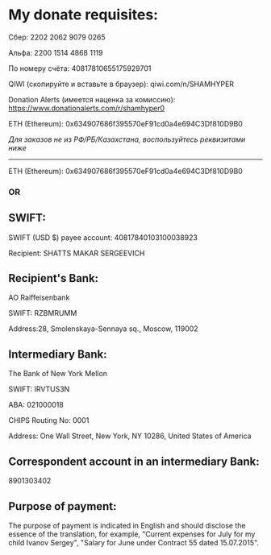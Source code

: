 # My donate requisites:

Сбер: 2202 2062 9079 0265

Альфа: 2200 1514 4868 1119

По номеру счёта: 40817810655175929701

QIWI (скопируйте и вставьте в браузер): qiwi.com/n/SHAMHYPER

Donation Alerts (имеется наценка за комиссию): https://www.donationalerts.com/r/shamhyper0

ETH (Ethereum): 0x634907686f395570eF91cd0a4e694C3Df810D9B0

*Для заказов не из РФ/РБ/Казахстана, воспользуйтесь реквизитами ниже*

-----------------------------------------------------------------------------------------------

ETH (Ethereum): 0x634907686f395570eF91cd0a4e694C3Df810D9B0

### OR

## SWIFT:
SWIFT (USD $) payee account: 40817840103100038923

Recipient: SHATTS MAKAR SERGEEVICH

## Recipient's Bank:
AO Raiffeisenbank

SWIFT: RZBMRUMM

Address:28, Smolenskaya-Sennaya sq., Moscow, 119002

## Intermediary Bank:
The Bank of New York Mellon

SWIFT: IRVTUS3N

ABA: 021000018

CHIPS Routing No: 0001

Address: One Wall Street, New York, NY 10286, United States of America

## Correspondent account in an intermediary Bank:
8901303402

## Purpose of payment:
The purpose of payment is indicated in English and should disclose the essence of the translation, for example, "Current expenses for July for my child Ivanov Sergey", "Salary for June under Contract 55 dated 15.07.2015".
